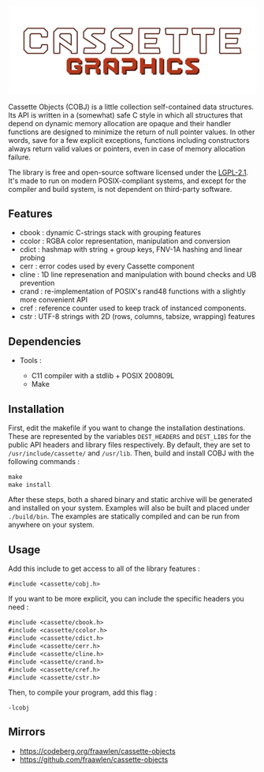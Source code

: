 <p align=center><img src="./extras/banner.svg"></p>

Cassette Objects (COBJ) is a little collection self-contained data structures. Its API is written in a (somewhat) safe C style in which all structures that depend on dynamic memory allocation are opaque and their handler functions are designed to minimize the return of null pointer values. In other words, save for a few explicit exceptions, functions including constructors always return valid values or pointers, even in case of memory allocation failure. 

The library is free and open-source software licensed under the [LGPL-2.1](https://www.gnu.org/licenses/old-licenses/lgpl-2.1.html). It's made to run on modern POSIX-compliant systems, and except for the compiler and build system, is not dependent on third-party software.

Features
--------

- cbook  : dynamic C-strings stack with grouping features
- ccolor : RGBA color representation, manipulation and conversion
- cdict  : hashmap with string + group keys, FNV-1A hashing and linear probing
- cerr   : error codes used by every Cassette component
- cline  : 1D line represenation and manipulation with bound checks and UB prevention
- crand  : re-implementation of POSIX's rand48 functions with a slightly more convenient API
- cref   : reference counter used to keep track of instanced components.
- cstr   : UTF-8 strings with 2D (rows, columns, tabsize, wrapping) features

Dependencies
------------

- Tools :

	- C11 compiler with a stdlib + POSIX 200809L
	- Make

Installation
------------

First, edit the makefile if you want to change the installation destinations. These are represented by the variables `DEST_HEADERS` and `DEST_LIBS` for the public API headers and library files respectively. By default, they are set to `/usr/include/cassette/` and `/usr/lib`.
Then, build and install COBJ with the following commands :

```
make
make install
```

After these steps, both a shared binary and static archive will be generated and installed on your system. Examples will also be built and placed under `./build/bin`. The examples are statically compiled and can be run from anywhere on your system.

Usage
-----

Add this include to get access to all of the library features :

```
#include <cassette/cobj.h>
```

If you want to be more explicit, you can include the specific headers you need :

```
#include <cassette/cbook.h>
#include <cassette/ccolor.h>
#include <cassette/cdict.h>
#include <cassette/cerr.h>
#include <cassette/cline.h>
#include <cassette/crand.h>
#include <cassette/cref.h>
#include <cassette/cstr.h>
```

Then, to compile your program, add this flag :

```
-lcobj
```

Mirrors
-------

- https://codeberg.org/fraawlen/cassette-objects
- https://github.com/fraawlen/cassette-objects
